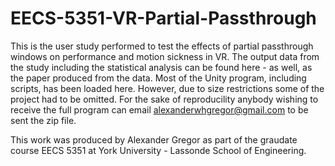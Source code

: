 # EECS-5351-VR-Partial-Passthrough

This is the user study performed to test the effects of partial passthrough windows on performance and motion sickness in VR. The output data from the study including the statistical analysis can be found here - as well, as the paper produced from the data. Most of the Unity program, including scripts, has been loaded here. However, due to size restrictions some of the project had to be omitted. For the sake of reproducility anybody wishing to receive the full program can email alexanderwhgregor@gmail.com to be sent the zip file.

This work was produced by Alexander Gregor as part of the graudate course EECS 5351 at York University - Lassonde School of Engineering.
